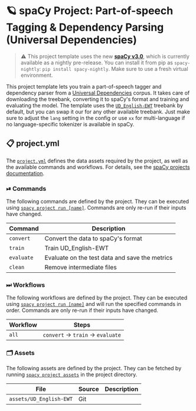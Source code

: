 <!-- SPACY PROJECT: AUTO-GENERATED DOCS START (do not remove) -->

# 🪐 spaCy Project: Part-of-speech Tagging & Dependency Parsing (Universal Dependencies)

> ⚠️ This project template uses the new [**spaCy v3.0**](https://nightly.spacy.io), which
> is currently available as a nightly pre-release. You can install it from pip as `spacy-nightly`:
> `pip install spacy-nightly`. Make sure to use a fresh virtual environment.

This project template lets you train a part-of-speech tagger and dependency parser from a [Universal Dependencies](https://universaldependencies.org/) corpus. It takes care of downloading the treebank, converting it to spaCy's format and training and evaluating the model. The template uses the [`UD_English-EWT`](https://github.com/UniversalDependencies/UD_English-EWT) treebank by default, but you can swap it our for any other available treebank. Just make sure to adjust the `lang` setting in the config or use `xx` for multi-language if no language-specific tokenizer is available in spaCy.

## 📋 project.yml

The [`project.yml`](project.yml) defines the data assets required by the
project, as well as the available commands and workflows. For details, see the
[spaCy projects documentation](https://nightly.spacy.io/usage/projects).

### ⏯ Commands

The following commands are defined by the project. They
can be executed using [`spacy project run [name]`](https://nightly.spacy.io/api/cli#project-run).
Commands are only re-run if their inputs have changed.

| Command | Description |
| --- | --- |
| `convert` | Convert the data to spaCy's format |
| `train` | Train UD_English-EWT |
| `evaluate` | Evaluate on the test data and save the metrics |
| `clean` | Remove intermediate files |

### ⏭ Workflows

The following workflows are defined by the project. They
can be executed using [`spacy project run [name]`](https://nightly.spacy.io/api/cli#project-run)
and will run the specified commands in order. Commands are only re-run if their
inputs have changed.

| Workflow | Steps |
| --- | --- |
| `all` | `convert` &rarr; `train` &rarr; `evaluate` |

### 🗂 Assets

The following assets are defined by the project. They can
be fetched by running [`spacy project assets`](https://nightly.spacy.io/api/cli#project-assets)
in the project directory.

| File | Source | Description |
| --- | --- | --- |
| `assets/UD_English-EWT` | Git |  |

<!-- SPACY PROJECT: AUTO-GENERATED DOCS END (do not remove) -->